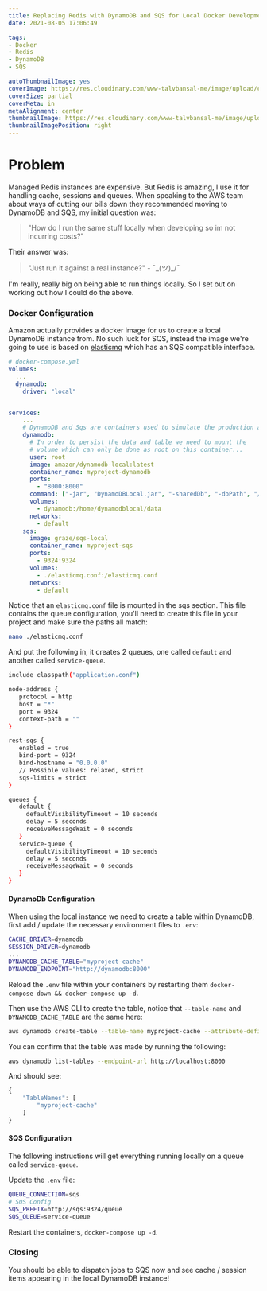 ```yaml
---
title: Replacing Redis with DynamoDB and SQS for Local Docker Development
date: 2021-08-05 17:06:49

tags:
- Docker
- Redis
- DynamoDB
- SQS

autoThumbnailImage: yes
coverImage: https://res.cloudinary.com/www-talvbansal-me/image/upload/c_scale,w_1600/v1586202198/posts/bagan-baloons.jpg
coverSize: partial
coverMeta: in
metaAlignment: center
thumbnailImage: https://res.cloudinary.com/www-talvbansal-me/image/upload/c_scale,w_280/v1586202198/posts/bagan-baloons.jpg
thumbnailImagePosition: right
---
```


# Problem

Managed Redis instances are expensive. But Redis is amazing, I use it for handling cache, sessions and queues. 
When speaking to the AWS team about ways of cutting our bills down they recommended moving to DynamoDB and SQS, my initial question was:

> "How do I run the same stuff locally when developing so im not incurring costs?"

Their answer was:

> "Just run it against a real instance?" - ¯\_(ツ)_/¯

I'm really, really big on being able to run things locally. So I set out on working out how I could do the above.

<!-- more -->

### Docker Configuration

Amazon actually provides a docker image for us to create a local DynamoDB instance from.
No such luck for SQS, instead the image we're going to use is based on [elasticmq](https://github.com/softwaremill/elasticmq) which has an SQS compatible interface.

```yaml
# docker-compose.yml
volumes:
  ...
  dynamodb:
    driver: "local"


services:
    ...
    # DynamoDB and Sqs are containers used to simulate the production aws environment...
    dynamodb:
      # In order to persist the data and table we need to mount the
      # volume which can only be done as root on this container...
      user: root
      image: amazon/dynamodb-local:latest
      container_name: myproject-dynamodb
      ports:
        - "8000:8000"
      command: ["-jar", "DynamoDBLocal.jar", "-sharedDb", "-dbPath", "/home/dynamodblocal/data/"]
      volumes:
        - dynamodb:/home/dynamodblocal/data
      networks:
        - default
    sqs:
      image: graze/sqs-local
      container_name: myproject-sqs
      ports:
        - 9324:9324
      volumes:
        - ./elasticmq.conf:/elasticmq.conf
      networks:
        - default
```

Notice that an `elasticmq.conf` file is mounted in the sqs section. 
This file contains the queue configuration, you'll need to create this file in your project and make sure the paths all match:
```bash
nano ./elasticmq.conf
```

And put the following in, it creates 2 queues, one called `default` and another called `service-queue`.

```bash
include classpath("application.conf")

node-address {
   protocol = http
   host = "*"
   port = 9324
   context-path = ""
}

rest-sqs {
   enabled = true
   bind-port = 9324
   bind-hostname = "0.0.0.0"
   // Possible values: relaxed, strict
   sqs-limits = strict
}

queues {
   default {
     defaultVisibilityTimeout = 10 seconds
     delay = 5 seconds
     receiveMessageWait = 0 seconds
   }
   service-queue {
     defaultVisibilityTimeout = 10 seconds
     delay = 5 seconds
     receiveMessageWait = 0 seconds
   }
}
```

#### DynamoDb Configuration
When using the local instance we need to create a table within DynamoDB, first add / update the necessary environment files to `.env`:

```bash
CACHE_DRIVER=dynamodb
SESSION_DRIVER=dynamodb
...
DYNAMODB_CACHE_TABLE="myproject-cache"
DYNAMODB_ENDPOINT="http://dynamodb:8000"
```
Reload the `.env` file within your containers by restarting them `docker-compose down && docker-compose up -d`.

Then use the AWS CLI  to create the table, notice that `--table-name` and `DYNAMODB_CACHE_TABLE` are the same here:
```bash
aws dynamodb create-table --table-name myproject-cache --attribute-definitions AttributeName=key,AttributeType=S --key-schema AttributeName=key,KeyType=HASH --endpoint-url http://localhost:8000 --provisioned-throughput ReadCapacityUnits=2,WriteCapacityUnits=2
```

You can confirm that the table was made by running the following:

```bash
aws dynamodb list-tables --endpoint-url http://localhost:8000
```

And should see:

```javascript
{
    "TableNames": [
        "myproject-cache"
    ]
}
```

#### SQS Configuration
The following instructions will get everything running locally on a queue called `service-queue`.

Update the `.env` file:

```bash
QUEUE_CONNECTION=sqs
# SQS Config
SQS_PREFIX=http://sqs:9324/queue
SQS_QUEUE=service-queue
```

Restart the containers, `docker-compose up -d`.

### Closing

You should be able to dispatch jobs to SQS now and see cache / session items appearing in the local DynamoDB instance!

